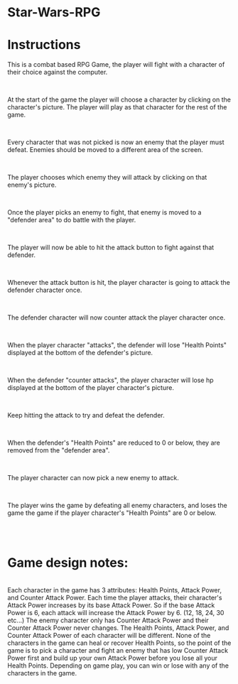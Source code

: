 # Star-Wars-RPG
<h1>Instructions</h1>
<p>This is a combat based RPG Game, the player will fight with a character of their choice against the computer. <p>
<br>
<p>At the start of the game the player will choose a character by clicking on the character's picture. The player will play as that character for the rest of the game.<p>
<br>
<p>Every character that was not picked is now an enemy that the player must defeat. Enemies should be moved to a different area of the screen.<p>
<br>
<p>The player chooses which enemy they will attack by clicking on that enemy's picture.<p>
<br>
<p>Once the player picks an enemy to fight, that enemy is moved to a "defender area" to do battle with the player.<p>
<br>
<p>The player will now be able to hit the attack button to fight against that defender.<p>
<br>
<p>Whenever the attack button is hit, the player character is going to attack the defender character once. <p>
<br>
<p>The defender character will now counter attack the player character once.<p>
<br>
<p>When the player character "attacks", the defender will lose "Health Points" displayed at the bottom of the defender's picture.<p>
<br>
<p>When the defender "counter attacks", the player character will lose hp displayed at the bottom of the player character's picture.<p>
<br>
<p>Keep hitting the attack to try and defeat the defender.<p>
<br>
<p>When the defender's "Health Points" are reduced to 0 or below, they are removed from the "defender area". <p>
<br>
<p>The player character can now pick a new enemy to attack.<p>
<br>
<p>The player wins the game by defeating all enemy characters, and loses the game the game if the player character's "Health Points" are 0 or below.<p>
<br><br>
<h1>Game design notes:</h1>
<br>
Each character in the game has 3 attributes: Health Points, Attack Power, and Counter Attack Power.
Each time the player attacks, their character's Attack Power increases by its base Attack Power. So if the base Attack Power is 6, each attack will increase the Attack Power by 6. (12, 18, 24, 30 etc...)
The enemy character only has Counter Attack Power and their Counter Attack Power never changes.
The Health Points, Attack Power, and Counter Attack Power of each character will be different.
None of the characters in the game can heal or recover Health Points, so the point of the game is to pick a character and fight an enemy that has low Counter Attack Power first and build up your own Attack Power before you lose all your Health Points.
Depending on game play, you can win or lose with any of the characters in the game.